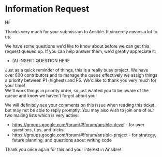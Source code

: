 Information Request
===================

Hi!

Thanks very much for your submission to Ansible.  It sincerely means a lot to us. 

We have some questions we'd like to know about before we can get this request queued up.   If you can help answer them, we'd greatly appreciate it:

   * (A) INSERT QUESTION HERE

Just as a quick reminder of things, this is a really busy project.  We have over 800 contributors and to manage the queue effectively
we assign things a priority between P1 (highest) and P5.  We'd like to thank you very much for your time!  
We'll work things in priority order, so just wanted you to be aware of the queue and know we haven't forgot about you!

We will definitely see your comments on this issue when reading this ticket, but may not be able to reply promptly.  You may also wish to join one of our two mailing lists
which is very active:

   * https://groups.google.com/forum/#!forum/ansible-devel - for user questions, tips, and tricks
   * https://groups.google.com/forum/#!forum/ansible-project - for strategy, future planning, and questions about writing code

Thank you once again for this and your interest in Ansible!

